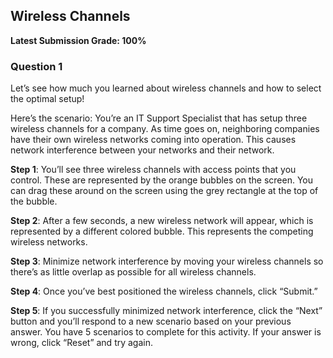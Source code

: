 ## Wireless Channels

**Latest Submission Grade: 100%**

### Question 1

Let’s see how much you learned about wireless channels and how to select the optimal setup!

Here’s the scenario: You’re an IT Support Specialist that has setup three wireless channels for a company. As time goes on, neighboring companies have their own wireless networks coming into operation. This causes network interference between your networks and their network.

**Step 1**: You’ll see three wireless channels with access points that you control. These are represented by the orange bubbles on the screen. You can drag these around on the screen using the grey rectangle at the top of the bubble.

**Step 2**: After a few seconds, a new wireless network will appear, which is represented by a different colored bubble. This represents the competing wireless networks.

**Step 3**: Minimize network interference by moving your wireless channels so there’s as little overlap as possible for all wireless channels.

**Step 4**: Once you’ve best positioned the wireless channels, click “Submit.”

**Step 5**: If you successfully minimized network interference, click the “Next” button and you’ll respond to a new scenario based on your previous answer. You have 5 scenarios to complete for this activity. If your answer is wrong, click “Reset” and try again.
